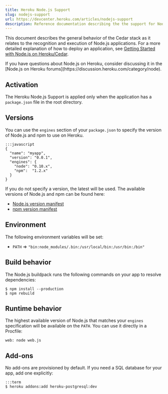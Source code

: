 ```yaml
---
title: Heroku Node.js Support
slug: nodejs-support
url: https://devcenter.heroku.com/articles/nodejs-support
description: Reference documentation describing the the support for Node.js on Heroku's Cedar stack.
---
```


This document describes the general behavior of the Cedar stack as it
relates to the recognition and execution of Node.js applications. For
a more detailed explanation of how to deploy an application, see [Getting Started with Node.js on Heroku/Cedar](http://devcenter.heroku.com/articles/nodejs).

<div class="note" markdown="1">
If you have questions about Node.js on Heroku, consider discussing it in the [Node.js on Heroku forums](https://discussion.heroku.com/category/node).
</div>

## Activation

The Heroku Node.js Support is applied only when the application has a `package.json` file in the root directory.

## Versions

You can use the `engines` section of your `package.json` to specify the version of Node.js and npm to use on Heroku.

    :::javascript
	{
	  "name": "myapp",
	  "version": "0.0.1",
	  "engines": {
	    "node": "0.10.x",
	    "npm":  "1.2.x"
	  }
	}


If you do not specify a version, the latest will be used. The available versions of Node.js and npm can be found here:

* [Node.js version manifest](http://heroku-buildpack-nodejs.s3.amazonaws.com/manifest.nodejs)
* [npm version manifest](http://heroku-buildpack-nodejs.s3.amazonaws.com/manifest.npm)

## Environment

The following environment variables will be set:

* `PATH` => `"bin:node_modules/.bin:/usr/local/bin:/usr/bin:/bin"`

## Build behavior

The Node.js buildpack runs the following commands on your app to resolve dependencies:

    $ npm install --production
    $ npm rebuild

## Runtime behavior

The highest available version of Node.js that matches your `engines` specification will be available on the `PATH`. You can use it directly in a Procfile:

    web: node web.js

## Add-ons

No add-ons are provisioned by default.  If you need a SQL database for your app, add one explicitly:

    :::term
    $ heroku addons:add heroku-postgresql:dev
   